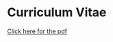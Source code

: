# Curriculum Vitae 

[Click here for the pdf](https://1drv.ms/b/s!Aq715l3GOLnojwaa7l8VHY9CF741?e=G6CZjx)


